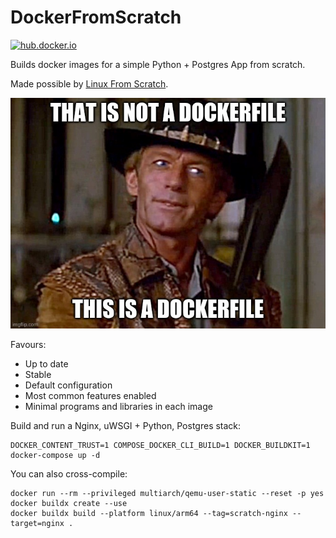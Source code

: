 # DockerFromScratch
[![hub.docker.io](https://img.shields.io/docker/v/barnabyshearer/dockerfromscratch/latest?color=success&label=docker)](https://hub.docker.com/repository/docker/barnabyshearer/dockerfromscratch)

Builds docker images for a simple Python + Postgres App from scratch.

Made possible by [Linux From Scratch](https://www.linuxfromscratch.org/).

![That is not a Dockerfile](https://github.com/BarnabyShearer/DockerFromScratch/raw/main/meme.jpg)

Favours:
- Up to date
- Stable
- Default configuration
- Most common features enabled
- Minimal programs and libraries in each image

Build and run a Nginx, uWSGI + Python, Postgres stack:

    DOCKER_CONTENT_TRUST=1 COMPOSE_DOCKER_CLI_BUILD=1 DOCKER_BUILDKIT=1 docker-compose up -d
 
You can also cross-compile:

    docker run --rm --privileged multiarch/qemu-user-static --reset -p yes
    docker buildx create --use
    docker buildx build --platform linux/arm64 --tag=scratch-nginx --target=nginx .

